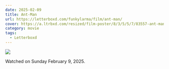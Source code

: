 ```yaml
---
date: 2025-02-09
title: Ant-Man
url: https://letterboxd.com/funkylarma/film/ant-man/
cover: https://a.ltrbxd.com/resized/film-poster/8/3/5/5/7/83557-ant-man-0-600-0-900-crop.jpg?v=17265166a5
category: movie
tags:
  - Letterboxd
---
```


![](https://a.ltrbxd.com/resized/film-poster/8/3/5/5/7/83557-ant-man-0-600-0-900-crop.jpg?v=17265166a5)

Watched on Sunday February 9, 2025.
